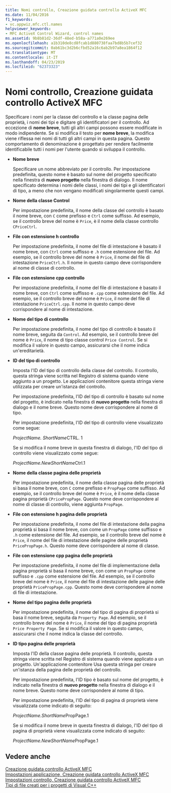 ```yaml
---
title: Nomi controllo, Creazione guidata controllo ActiveX MFC
ms.date: 11/04/2016
f1_keywords:
- vc.appwiz.mfc.ctl.names
helpviewer_keywords:
- MFC ActiveX Control Wizard, control names
ms.assetid: 9b8b81d2-36df-48ed-b58a-a771a0e269ee
ms.openlocfilehash: a1b310de8cd8fcab1d880738faa7bd8b5b7cef32
ms.sourcegitcommit: 0ab61bc3d2b6cfbd52a16c6ab2b97a8ea1864f12
ms.translationtype: MT
ms.contentlocale: it-IT
ms.lasthandoff: 04/23/2019
ms.locfileid: "62373323"
---
```

# <a name="control-names-mfc-activex-control-wizard"></a>Nomi controllo, Creazione guidata controllo ActiveX MFC

Specificare i nomi per la classe del controllo e la classe pagina delle proprietà, i nomi dei tipi e digitare gli identificatori per il controllo. Ad eccezione di **nome breve**, tutti gli altri campi possono essere modificate in modo indipendente. Se si modifica il testo per **nome breve**, la modifica viene riflessa nei nomi di tutti gli altri campi in questa pagina. Questo comportamento di denominazione è progettato per rendere facilmente identificabile tutti i nomi per l'utente quando si sviluppa il controllo.

- **Nome breve**

   Specificare un nome abbreviato per il controllo. Per impostazione predefinita, questo nome è basato sul nome del progetto specificato nella finestra di **nuovo progetto** nella finestra di dialogo. Il nome specificato determina i nomi delle classi, i nomi dei tipi e gli identificatori di tipo, a meno che non vengano modificati singolarmente questi campi.

- **Nome della classe Control**

   Per impostazione predefinita, il nome della classe del controllo è basato il nome breve, con `C` come prefisso e `Ctrl` come suffisso. Ad esempio, se il controllo breve del nome è `Price`, è il nome della classe controllo `CPriceCtrl`.

- **File con estensione h controllo**

   Per impostazione predefinita, il nome del file di intestazione è basato il nome breve, con `Ctrl` come suffisso e `.h` come estensione del file. Ad esempio, se il controllo breve del nome è `Price`, il nome del file di intestazione `PriceCtrl.h`. Il nome in questo campo deve corrispondere al nome di classe di controllo.

- **File con estensione cpp controllo**

   Per impostazione predefinita, il nome del file di intestazione è basato il nome breve, con `Ctrl` come suffisso e `.cpp` come estensione del file. Ad esempio, se il controllo breve del nome è `Price`, il nome del file di intestazione `PriceCtrl.cpp`. Il nome in questo campo deve corrispondere al nome di intestazione.

- **Nome del tipo di controllo**

   Per impostazione predefinita, il nome del tipo di controllo è basato il nome breve, seguita da `Control`. Ad esempio, se il controllo breve del nome è `Price`, il nome di tipo classe control `Price Control`. Se si modifica il valore in questo campo, assicurarsi che il nome indica un'ereditarietà.

- **ID del tipo di controllo**

   Imposta l'ID del tipo di controllo della classe del controllo. Il controllo, questa stringa viene scritta nel Registro di sistema quando viene aggiunto a un progetto. Le applicazioni contenitore questa stringa viene utilizzata per creare un'istanza del controllo.

   Per impostazione predefinita, l'ID del tipo di controllo è basato sul nome del progetto, è indicato nella finestra di **nuovo progetto** nella finestra di dialogo e il nome breve. Questo nome deve corrispondere al nome di tipo.

   Per impostazione predefinita, l'ID del tipo di controllo viene visualizzato come segue:

   *ProjectName. ShortName*CTRL. 1

   Se si modifica il nome breve in questa finestra di dialogo, l'ID del tipo di controllo viene visualizzato come segue:

   *ProjectName.NewShortName*Ctrl.1

- **Nome della classe pagina delle proprietà**

   Per impostazione predefinita, il nome della classe pagina delle proprietà si basa il nome breve, con `C` come prefisso e `PropPage` come suffisso. Ad esempio, se il controllo breve del nome è `Price`, è il nome della classe pagina proprietà `CPricePropPage`. Questo nome deve corrispondere al nome di classe di controllo, viene aggiunta `PropPage`.

- **File con estensione h pagina delle proprietà**

   Per impostazione predefinita, il nome del file di intestazione della pagina proprietà si basa il nome breve, con come un `PropPage` come suffisso e `.h` come estensione del file. Ad esempio, se il controllo breve del nome è `Price`, il nome del file di intestazione delle pagine delle proprietà `PricePropPage.h`. Questo nome deve corrispondere al nome di classe.

- **File con estensione cpp pagina delle proprietà**

   Per impostazione predefinita, il nome del file di implementazione della pagina proprietà si basa il nome breve, con come un `PropPage` come suffisso e `.cpp` come estensione del file. Ad esempio, se il controllo breve del nome è `Price`, il nome del file di intestazione delle pagine delle proprietà `PricePropPage.cpp`. Questo nome deve corrispondere al nome di file di intestazione.

- **Nome del tipo pagina delle proprietà**

   Per impostazione predefinita, il nome del tipo di pagina di proprietà si basa il nome breve, seguita da `Property Page`. Ad esempio, se il controllo breve del nome è `Price`, il nome del tipo di pagina proprietà `Price Property Page`. Se si modifica il valore in questo campo, assicurarsi che il nome indica la classe del controllo.

- **ID tipo pagina delle proprietà**

   Imposta l'ID della classe pagina delle proprietà. Il controllo, questa stringa viene scritta nel Registro di sistema quando viene applicato a un progetto. Un'applicazione contenitore Usa questa stringa per creare un'istanza della pagina delle proprietà del controllo.

   Per impostazione predefinita, l'ID tipo è basato sul nome del progetto, è indicato nella finestra di **nuovo progetto** nella finestra di dialogo e il nome breve. Questo nome deve corrispondere al nome di tipo.

   Per impostazione predefinita, l'ID del tipo di pagina di proprietà viene visualizzata come indicato di seguito:

   *ProjectName.ShortName*PropPage.1

   Se si modifica il nome breve in questa finestra di dialogo, l'ID del tipo di pagina di proprietà viene visualizzata come indicato di seguito:

   *ProjectName.NewShortName*PropPage.1

## <a name="see-also"></a>Vedere anche

[Creazione guidata controllo ActiveX MFC](../../mfc/reference/mfc-activex-control-wizard.md)<br/>
[Impostazioni applicazione, Creazione guidata controllo ActiveX MFC](../../mfc/reference/application-settings-mfc-activex-control-wizard.md)<br/>
[Impostazioni controllo, Creazione guidata controllo ActiveX MFC](../../mfc/reference/control-settings-mfc-activex-control-wizard.md)<br/>
[Tipi di file creati per i progetti di Visual C++](../../build/reference/file-types-created-for-visual-cpp-projects.md)

